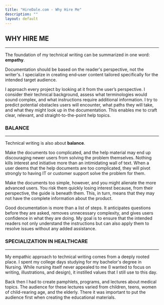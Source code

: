 ```yaml
---
title: "HireDale.com - Why Hire Me"
description: ""
layout: default
---
```


## **WHY HIRE ME**
---

The foundation of my technical writing can be summarized in one word: **empathy**. 

Documentation should be based on the reader's perspective, not the writer's. I specialize in creating end‑user content tailored specifically for the intended target audience.

I approach every project by looking at it from the user’s perspective. I consider their technical background, assess what terminologies would sound complex, and what instructions require additional information. I try to predict potential obstacles users will encounter, what paths they will take, and what they might look up in the documentation. This enables me to craft clear, relevant, and straight-to-the-point help topics. 

### **BALANCE**
---
Technical writing is also about **balance**. 

Make the documents too complicated, and the help material may end up discouraging newer users from solving the problem themselves. Nothing kills interest and initiative more than an intimidating wall of text. When a user deems that the help documents are too complicated, they will pivot strongly to having IT or customer support solve the problem for them. 

Make the documents too simple, however, and you might alienate the more advanced users. You risk them quickly losing interest because, from their perspective, the guide is beneath them. This, in turn, means that they may not have the complete information about the product.

Good documentation is more than a list of steps. It anticipates questions before they are asked, removes unnecessary complexity, and gives users confidence in what they are doing. My goal is to ensure that the intended readers not only understand the instructions but can also apply them to resolve issues without any added assistance.

### **SPECIALIZATION IN HEALTHCARE**
---

My empathic approach to technical writing comes from a deeply rooted place. I spent my college days studying for my bachelor's degree in Nursing. While nursing itself never appealed to me (I wanted to focus on writing, illustrations, and design), it instilled values that I still use to this day.

Back then I had to create pamphlets, programs, and lectures about medical topics. The audience for these lectures varied from children, teens, women of child-rearing age, and the elderly. There it was important to put the audience first when creating the educational materials.

